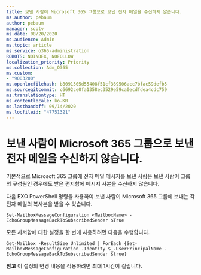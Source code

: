 ```yaml
---
title: 보낸 사람이 Microsoft 365 그룹으로 보낸 전자 메일을 수신하지 않습니다.
ms.author: pebaum
author: pebaum
manager: scotv
ms.date: 08/20/2020
ms.audience: Admin
ms.topic: article
ms.service: o365-administration
ROBOTS: NOINDEX, NOFOLLOW
localization_priority: Priority
ms.collection: Adm_O365
ms.custom:
- "9003200"
ms.openlocfilehash: b8091305d55408f51cf369506acc7bfac59defb5
ms.sourcegitcommit: c6692ce0fa1358ec3529e59ca0ecdfdea4cdc759
ms.translationtype: HT
ms.contentlocale: ko-KR
ms.lasthandoff: 09/14/2020
ms.locfileid: "47751321"
---
```

# <a name="sender-does-not-receive-email-sent-to-microsoft-365-group"></a>보낸 사람이 Microsoft 365 그룹으로 보낸 전자 메일을 수신하지 않습니다.

기본적으로 Microsoft 365 그룹에 전자 메일 메시지를 보낸 사람은 보낸 사람이 그룹의 구성원인 경우에도 받은 편지함에 메시지 사본을 수신하지 않습니다.

다음 EXO PowerShell 명령을 사용하여 보낸 사람이 Microsoft 365 그룹에 보내는 각 전자 메일의 복사본을 받을 수 있습니다.  

`Set-MailboxMessageConfiguration <MailboxName> -EchoGroupMessageBackToSubscribedSender $True`  

모든 사서함에 대한 설정을 한 번에 사용하려면 다음을 수행합니다.

`Get-Mailbox -ResultSize Unlimited | ForEach {Set-MailboxMessageConfiguration -Identity $_.UserPrincipalName -EchoGroupMessageBackToSubscribedSender $true}` 

**참고** 이 설정의 변경 내용을 적용하려면 최대 1시간이 걸립니다.